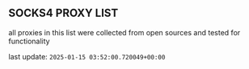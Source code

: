 ## SOCKS4 PROXY LIST

all proxies in this list were collected from open sources and tested for functionality

last update: `2025-01-15 03:52:00.720049+00:00`
